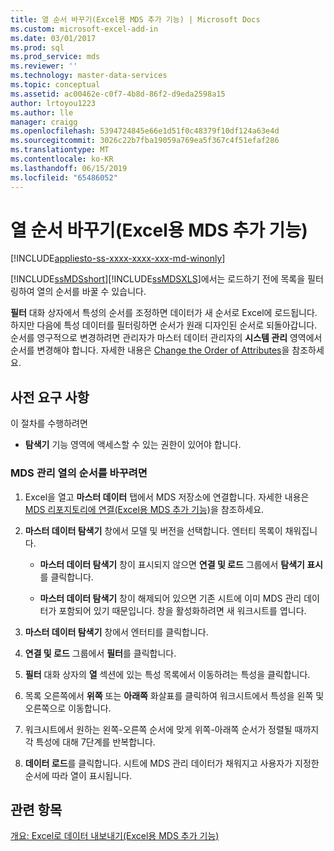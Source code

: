 ```yaml
---
title: 열 순서 바꾸기(Excel용 MDS 추가 기능) | Microsoft Docs
ms.custom: microsoft-excel-add-in
ms.date: 03/01/2017
ms.prod: sql
ms.prod_service: mds
ms.reviewer: ''
ms.technology: master-data-services
ms.topic: conceptual
ms.assetid: ac00462e-c0f7-4b8d-86f2-d9eda2598a15
author: lrtoyou1223
ms.author: lle
manager: craigg
ms.openlocfilehash: 5394724845e66e1d51f0c48379f10df124a63e4d
ms.sourcegitcommit: 3026c22b7fba19059a769ea5f367c4f51efaf286
ms.translationtype: MT
ms.contentlocale: ko-KR
ms.lasthandoff: 06/15/2019
ms.locfileid: "65486052"
---
```

# <a name="reorder-columns-mds-add-in-for-excel"></a>열 순서 바꾸기(Excel용 MDS 추가 기능)

[!INCLUDE[appliesto-ss-xxxx-xxxx-xxx-md-winonly](../../includes/appliesto-ss-xxxx-xxxx-xxx-md-winonly.md)]

  [!INCLUDE[ssMDSshort](../../includes/ssmdsshort-md.md)][!INCLUDE[ssMDSXLS](../../includes/ssmdsxls-md.md)]에서는 로드하기 전에 목록을 필터링하여 열의 순서를 바꿀 수 있습니다.  
  
 **필터** 대화 상자에서 특성의 순서를 조정하면 데이터가 새 순서로 Excel에 로드됩니다. 하지만 다음에 특성 데이터를 필터링하면 순서가 원래 디자인된 순서로 되돌아갑니다. 순서를 영구적으로 변경하려면 관리자가 마스터 데이터 관리자의 **시스템 관리** 영역에서 순서를 변경해야 합니다. 자세한 내용은 [Change the Order of Attributes](../../master-data-services/change-the-order-of-attributes.md)을 참조하세요.  
  
## <a name="prerequisites"></a>사전 요구 사항  
 이 절차를 수행하려면  
  
-   **탐색기** 기능 영역에 액세스할 수 있는 권한이 있어야 합니다.  
  
### <a name="to-reorder-mds-managed-columns"></a>MDS 관리 열의 순서를 바꾸려면  
  
1.  Excel을 열고 **마스터 데이터** 탭에서 MDS 저장소에 연결합니다. 자세한 내용은 [MDS 리포지토리에 연결&#40;Excel용 MDS 추가 기능&#41;](../../master-data-services/microsoft-excel-add-in/connect-to-an-mds-repository-mds-add-in-for-excel.md)을 참조하세요.  
  
2.  **마스터 데이터 탐색기** 창에서 모델 및 버전을 선택합니다. 엔터티 목록이 채워집니다.  
  
    -   **마스터 데이터 탐색기** 창이 표시되지 않으면 **연결 및 로드** 그룹에서 **탐색기 표시**를 클릭합니다.  
  
    -   **마스터 데이터 탐색기** 창이 해제되어 있으면 기존 시트에 이미 MDS 관리 데이터가 포함되어 있기 때문입니다. 창을 활성화하려면 새 워크시트를 엽니다.  
  
3.  **마스터 데이터 탐색기** 창에서 엔터티를 클릭합니다.  
  
4.  **연결 및 로드** 그룹에서 **필터**를 클릭합니다.  
  
5.  **필터** 대화 상자의 **열** 섹션에 있는 특성 목록에서 이동하려는 특성을 클릭합니다.  
  
6.  목록 오른쪽에서 **위쪽** 또는 **아래쪽** 화살표를 클릭하여 워크시트에서 특성을 왼쪽 및 오른쪽으로 이동합니다.  
  
7.  워크시트에서 원하는 왼쪽-오른쪽 순서에 맞게 위쪽-아래쪽 순서가 정렬될 때까지 각 특성에 대해 7단계를 반복합니다.  
  
8.  **데이터 로드**를 클릭합니다. 시트에 MDS 관리 데이터가 채워지고 사용자가 지정한 순서에 따라 열이 표시됩니다.  
  
## <a name="see-also"></a>관련 항목  
 [개요: Excel로 데이터 내보내기&#40;Excel용 MDS 추가 기능&#41;](../../master-data-services/microsoft-excel-add-in/overview-exporting-data-to-excel-mds-add-in-for-excel.md)  
  
  
